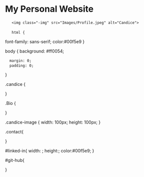 # My Personal Website

       <img class="-img" src="Images/Profile.jpeg" alt="Candice">

       html {

font-family: sans-serif;
color:#00f5e9
}

body {
background: #ff0054;

      margin: 0;
      padding: 0;

}

.candice {

}

.Bio {

}

.candice-image {
width: 100px;
height: 100px;
}

.contact{

}

#linked-in{
width: ;
height:;
color:#00f5e9;
}

#git-hub{

}
